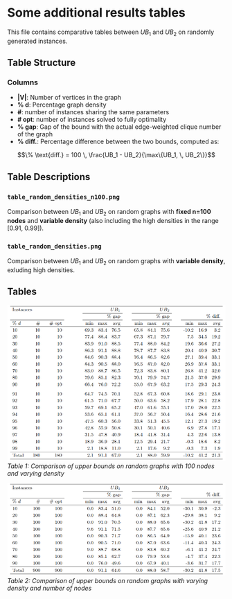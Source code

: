 # Some additional results tables

This file contains comparative tables between $UB_1$ and $UB_2$ on randomly generated instances.

## Table Structure

### Columns
- **|V|**: Number of vertices in the graph
- **% d**: Percentage graph density
- **#**: number of instances sharing the same parameters
- **# opt**: number of instances solved to fully optimality
- **% gap**: Gap of the bound with the actual edge-weighted clique number of the graph
- **% diff.**: Percentage difference between the two bounds, computed as:

 $$\% \text{diff.} = 100 \, \frac{UB_1 - UB_2}{\max\{UB_1, \, UB_2\}}$$


## Table Descriptions

### `table_random_densities_n100.png`
Comparison between $UB_1$ and $UB_2$ on random graphs with **fixed n=100 nodes** and **variable density** (also including the high densities in the range [0.91, 0.99]).

### `table_random_densities.png`
Comparison between $UB_1$ and $UB_2$ on random graphs with **variable density**, exluding high densities.



## Tables

![Random graphs with fixed n=100 and variable density](table_random_densities_n100.png)
*Table 1: Comparison of upper bounds on random graphs with 100 nodes and varying density*

![Random graphs with variable density and nodes](table_random_densities.png)
*Table 2: Comparison of upper bounds on random graphs with varying density and number of nodes*

